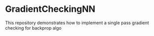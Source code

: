 # GradientCheckingNN
This repository demonstrates how to implement a single pass gradient checking for backprop algo
